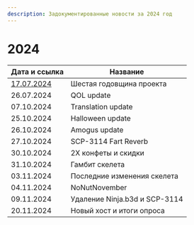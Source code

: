 ```yaml
---
description: Задокументированные новости за 2024 год
---
```


# 2024

| Дата и ссылка               | Название                      |
| --------------------------- | ----------------------------- |
| [17.07.2024](17.07.2024.md) | Шестая годовщина проекта      |
| 26.07.2024                  | QOL update                    |
| 07.10.2024                  | Translation update            |
| 25.10.2024                  | Halloween update              |
| 26.10.2024                  | Amogus update                 |
| 27.10.2024                  | SCP-3114 Fart Reverb          |
| 30.10.2024                  | 2X конфеты и скидки           |
| 31.10.2024                  | Гамбит скелета                |
| 03.11.2024                  | Последние изменения скелета   |
| 04.11.2024                  | NoNutNovember                 |
| 09.11.2024                  | Удаление Ninja.b3d и SCP-3114 |
| 20.11.2024                  | Новый хост и итоги опроса     |
